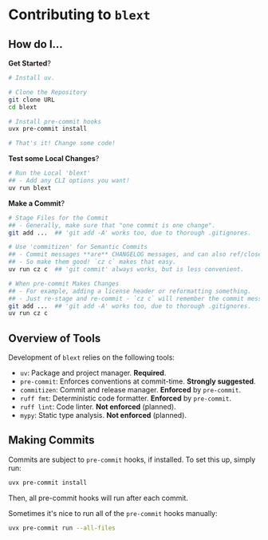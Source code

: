# Contributing to `blext`
## How do I...
**Get Started**?
```bash
# Install uv.

# Clone the Repository
git clone URL
cd blext

# Install pre-commit hooks
uvx pre-commit install

# That's it! Change some code!
```

**Test some Local Changes**?
```bash
# Run the Local 'blext'
## - Add any CLI options you want!
uv run blext
```

**Make a Commit**?
```bash
# Stage Files for the Commit
## - Generally, make sure that "one commit is one change".
git add ...  ## 'git add -A' works too, due to thorough .gitignores.

# Use 'commitizen' for Semantic Commits
## - Commit messages **are** CHANGELOG messages, and can also ref/close issues.
## - So make them good! `cz c` makes that easy.
uv run cz c  ## 'git commit' always works, but is less convenient.

# When pre-commit Makes Changes
## - For example, adding a license header or reformatting something.
## - Just re-stage and re-commit - `cz c` will remember the commit message.
git add ...  ## 'git add -A' works too, due to thorough .gitignores.
uv run cz c
```

## Overview of Tools
Development of `blext` relies on the following tools:

- `uv`: Package and project manager. **Required**.
- `pre-commit`: Enforces conventions at commit-time. **Strongly suggested**.
- `commitizen`: Commit and release manager. **Enforced** by `pre-commit`.
- `ruff fmt`: Deterministic code formatter. **Enforced** by `pre-commit`.
- `ruff lint`: Code linter. **Not enforced** (planned).
- `mypy`: Static type analysis. **Not enforced** (planned).

## Making Commits
Commits are subject to `pre-commit` hooks, if installed.
To set this up, simply run:
```bash
uvx pre-commit install
```
Then, all pre-commit hooks will run after each commit.

Sometimes it's nice to run all of the `pre-commit` hooks manually:
```bash
uvx pre-commit run --all-files
```
